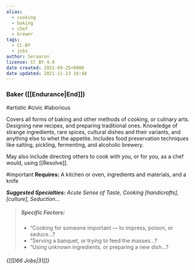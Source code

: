 ```yaml
---
alias:
  - cooking
  - baking
  - chef
  - brewer
tags:
  - CC-BY
  - jobs
author: Seraaron
license: CC BY 4.0
date created: 2021-09-25+0000
date updated: 2021-11-23 16:48
---
```


### Baker ([[Endurance|End]])

#artistic #civic #laborious

Covers all forms of baking and other methods of cooking, or culinary arts. Designing new recipes, and preparing traditional ones. Knowledge of strange ingredients, rare spices, cultural dishes and their variants, and anything else to whet the appetite. Includes food preservation techniques like salting, pickling, fermenting, and alcoholic brewery.

May also include directing others to cook with you, or for you, as a chef would, using [[Resolve]].

#important **Requires:** A kitchen or oven, ingredients and materials, and a knife

_**Suggested Specialties:** Acute Sense of  Taste, Cooking [handicrafts], [culture], Seduction..._

> ##### Specific Factors:
>
> - “Cooking for someone important — to impress, poison, or seduce...?
> - “Serving a banquet, or trying to feed the masses...?
> - “Using unknown ingredients, or preparing a new dish...?

###### {[[D66 Jobs|31]]}

